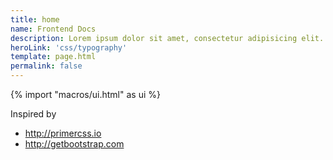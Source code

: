 ```yaml
---
title: home
name: Frontend Docs
description: Lorem ipsum dolor sit amet, consectetur adipisicing elit. Ipsum deleniti facilis sunt cum. Deleniti cum accusamus quia nisi, sed nam quaerat placeat inventore suscipit eos sit id aut, rem ducimus.
heroLink: 'css/typography'
template: page.html
permalink: false
---
```

{% import "macros/ui.html" as ui %}

Inspired by

  - http://primercss.io
  - http://getbootstrap.com